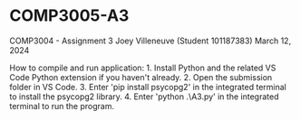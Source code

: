 # COMP3005-A3
COMP3004 - Assignment 3
Joey Villeneuve (Student 101187383)
March 12, 2024

How to compile and run application:
	1. Install Python and the related VS Code Python extension if you haven't already.
	2. Open the submission folder in VS Code.
	3. Enter 'pip install psycopg2' in the integrated terminal to install the psycopg2 library.
	4. Enter 'python .\A3.py' in the integrated terminal to run the program.
